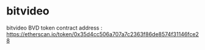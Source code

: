 # bitvideo

bitvideo BVD token contract address : https://etherscan.io/token/0x35d4cc506a707a7c2363f86de8574f31146fce28
